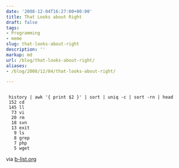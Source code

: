 ```yaml
---
date: '2008-12-04T16:27:00+00:00'
title: That Looks about Right
draft: false
tags:
- Programming
- meme
slug: that-looks-about-right
description: ''
markup: md
url: /blog/that-looks-about-right/
aliases:
- /blog/2008/12/04/that-looks-about-right/

---
```



```
  
 history | awk '{ print $2 }' | sort | uniq -c | sort -rn | head  
 152 cd  
 145 ll  
  73 vi  
  20 rm  
  18 svn  
  13 exit  
   9 ls  
   8 grep  
   7 php  
   5 wget  

```
  
  
via [b-list.org](http://www.b-list.org/weblog/2008/apr/10/meme/)